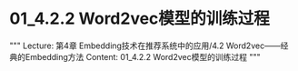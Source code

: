# 01_4.2.2 Word2vec模型的训练过程

"""
Lecture: 第4章 Embedding技术在推荐系统中的应用/4.2 Word2vec——经典的Embedding方法
Content: 01_4.2.2 Word2vec模型的训练过程
"""

